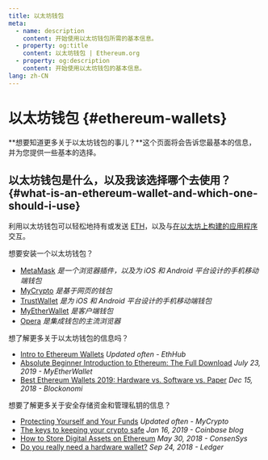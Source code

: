 ```yaml
---
title: 以太坊钱包
meta:
  - name: description
    content: 开始使用以太坊钱包所需的基本信息。
  - property: og:title
    content: 以太坊钱包 | Ethereum.org
  - property: og:description
    content: 开始使用以太坊钱包的基本信息。
lang: zh-CN
---
```


# 以太坊钱包 {#ethereum-wallets}

<div class="featured">

**想要知道更多关于以太坊钱包的事儿？**这个页面将会告诉您最基本的信息，并为您提供一些基本的选择。

</div>

## 以太坊钱包是什么，以及我该选择哪个去使用？ {#what-is-an-ethereum-wallet-and-which-one-should-i-use}

利用以太坊钱包可以轻松地持有或发送 [ETH](/eth/)，以及与[在以太坊上构建的应用程序](/dapps/)交互。

想要安装一个以太坊钱包？

- [MetaMask](https://metamask.io) _是一个浏览器插件，以及为 iOS 和 Android 平台设计的手机移动端钱包_
- [MyCrypto](https://mycrypto.com) _是基于网页的钱包_
- [TrustWallet](https://trustwallet.com/) _是为 iOS 和 Android 平台设计的手机移动端钱包_
- [MyEtherWallet](https://www.myetherwallet.com/) _是客户端钱包_
- [Opera](https://www.opera.com/crypto) _是集成钱包的主流浏览器_

想了解更多关于以太坊钱包的信息吗？

- [Intro to Ethereum Wallets](https://docs.ethhub.io/using-ethereum/wallets/intro-to-ethereum-wallets/) _Updated often - EthHub_
- [Absolute Beginner Introduction to Ethereum: The Full Download](https://www.mewtopia.com/absolute-beginners-guide/) _July 23, 2019 - MyEtherWallet_
- [Best Ethereum Wallets 2019: Hardware vs. Software vs. Paper](https://blockonomi.com/best-ethereum-wallets/) _Dec 15, 2018 - Blockonomi_

想要了解更多关于安全存储资金和管理私钥的信息？

- [Protecting Yourself and Your Funds](https://support.mycrypto.com/staying-safe/protecting-yourself-and-your-funds) _Updated often - MyCrypto_
- [The keys to keeping your crypto safe](https://blog.coinbase.com/the-keys-to-keeping-your-crypto-safe-96d497cce6cf) _Jan 16, 2019 - Coinbase blog_
- [How to Store Digital Assets on Ethereum](https://media.consensys.net/how-to-store-digital-assets-on-ethereum-a2bfdcf66bd0) _May 30, 2018 - ConsenSys_
- [Do you really need a hardware wallet?](https://medium.com/ledger-on-security-and-blockchain/ledger-101-part-1-do-you-really-need-a-hardware-wallet-7f5abbadd945) _Sep 24, 2018 - Ledger_
